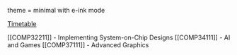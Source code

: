 theme = minimal with e-ink mode

[Timetable](https://timetables.manchester.ac.uk)

[[COMP32211]] - Implementing System-on-Chip Designs
[[COMP34111]] - AI and Games
[[COMP37111]] - Advanced Graphics
